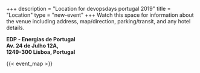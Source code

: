 +++
description = "Location for devopsdays portugal 2019"
title = "Location"
type = "new-event"
+++
Watch this space for information about the venue including address, map/direction, parking/transit, and any hotel details.

**EDP - Energias de Portugal**
</br>
**Av. 24 de Julho 12A,**
</br>
**1249-300 Lisboa, Portugal**

<!-- Uncomment this only if you have set the coordinates for your location in the config yaml. Get Latitude and Longitude of a Point: http://itouchmap.com/latlong.html -->
 {{< event_map >}}